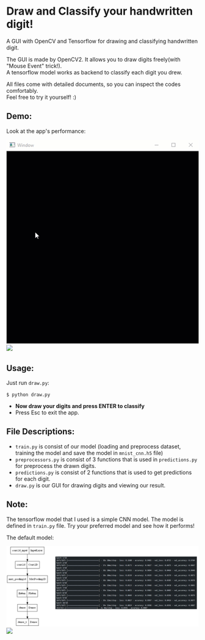 # Draw and Classify your handwritten digit!
A GUI with OpenCV and Tensorflow for drawing and classifying handwritten digit.

The GUI is made by OpenCV2. It allows you to draw digits freely(with "Mouse Event" trick!). <br>
A tensorflow model works as backend to classify each digit you drew.

All files come with detailed documents, so you can inspect the codes comfortably. <br>
Feel free to try it yourself! :)

## Demo:
Look at the app's performance:

<img src="resources/demo.gif" width="640" />![](resources/demo.gif")

## Usage:

Just run ```draw.py```:
```
$ python draw.py
```
- <b>Now draw your digits and press ENTER to classify </b>
- Press Esc to exit the app.

## File Descriptions:
- ```train.py``` is consist of our model (loading and preprocess dataset, training the model and save the model in ```mnist_cnn.h5``` file)
- ```preprocessors.py``` is consist of 3 functions that is used in ```predictions.py``` for preprocess the drawn digits.
- ```predictions.py``` is consist of 2 functions that is used to get predictions for each digit.
- ```draw.py``` is our GUI for drawing digits and viewing our result.

## Note:
The tensorflow model that I used is a simple CNN model. The model is defined in ``` train.py ``` file. Try your preferred model and see how it performs!

The default model:

<img src="resources/model_plot.png" width="960"/>![](resources/model_plot.png")


